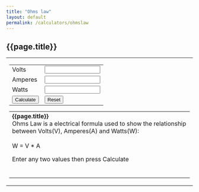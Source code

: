 ```yaml
---
title: "Ohms law"
layout: default
permalink: /calculators/ohmslaw
---
```

## {{page.title}}
<script type="text/javascript">
<!--
function perRound(num, precision) {
	var precision = 9; //default value if not passed from caller, change if desired
	// remark if passed from caller
	precision = parseInt(precision); // make certain the decimal precision is an integer
	var result1 = num * Math.pow(10, precision);
	var result2 = Math.round(result1);
	var result3 = result2 / Math.pow(10, precision);
	return result3;
}
function docalc()
{
   var fwatts = document.temps.watts.value;
   var fvolts = document.temps.volts.value;
   var famperes = document.temps.amperes.value;
   
   if (fvolts != "" && famperes != "") {
      document.temps.watts.value = perRound(fvolts * famperes);
   } else if (fvolts != "" && fwatts != "") {
      document.temps.amperes.value = perRound(fwatts / fvolts);
   } else if (famperes != "" && fwatts != "") {
      document.temps.volts.value = perRound(fwatts / famperes);
   }
}

function clearForm()
{
   document.temps.watts.value = "";
   document.temps.volts.value = "";
   document.temps.amperes.value = "";
}
//-->
</script>
<table width="100%" cellpadding="4" cellspacing="0" border="0" align="center">
<tr>
<td>
<form name="temps" action="">
<table align="center">
    <tr>
      <td valign="top">Volts</td>
	  <td valign="top"><input type="text" name="volts" style="width:150px" value="" maxlength="10" size="10" />	</td>
	</tr>
	<tr>
	  <td valign="top">Amperes</td>
	  <td valign="top"><input type="text" name="amperes" style="width:150px" value="" size="10" maxlength="10" />	</td>
	</tr>
	<tr>
	  <td valign="top">Watts</td>
	  <td valign="top"><input type="text" name="watts" style="width:150px" value="" size="10" maxlength="10" />	</td>
	</tr>
	<tr>
	  <td valign="top"><input type="button" value="Calculate" onclick="docalc()" /></td>
	  <td valign="top"><input type="reset"  value="Reset" onclick="clearForm()" />	</td>
	</tr>

</table>
    </form>
<table align="center">
	<tr>
	  <td>
      <b>{{page.title}}</b><br />
Ohms Law is a electrical formula used to show the relationship between Volts(V), Amperes(A) and Watts(W):<br />
<br />
W = V * A<br />

Enter any two values then press Calculate

<br />
	  </td>
	</tr>
</table>
</td>
</tr>
</table>